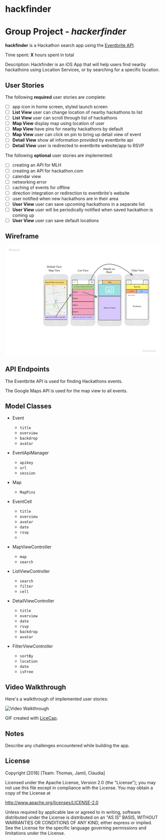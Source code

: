 # hackfinder
# Group Project - *hackerfinder*


**hackfinder** is a Hackathon search app using the [Eventbrite API](https://www.eventbrite.com/developer/v3/).

Time spent: **X** hours spent in total

Description: 
Hackfinder is an iOS App that will help users find nearby hackathons using Location Services, or by searching for a specific location.

## User Stories

The following **required** user stories are complete:
- [ ] app icon in home screen, styled launch screen
- [ ] **List View** user can change location of nearby hackathons to list
- [ ] **List View** user can scroll through list of hackathons
- [ ] **Map View** display map using location of user
- [ ] **Map View** have pins for nearby hackathons by default
- [ ] **Map View** user can click on pin to bring up detail view of event
- [ ] **Detail View** show all information provided by eventbrite api
- [ ] **Detail View** user is redirected to eventbrite website/app to RSVP

The following **optional** user stories are implemented:

- [ ] creating an API for MLH
- [ ] creating an API for hackathon.com
- [ ] calendar view
- [ ] networking error
- [ ] caching of events for offline
- [ ] direction integration or redirection to eventbrite's website
- [ ] user notified when new hackathons are in their area
- [ ] **User View** user can save upcoming hackathons in a separate list
- [ ] **User View** user will be periodically notified when saved hackathon is coming up
- [ ] **User View** user can save default locations

## Wireframe

<img src='https://raw.githubusercontent.com/hackfinder00/hackfinder/master/wireframe.png'>

## API Endpoints

The Eventbrite API is used for finding Hackathons events.

The Google Maps API is used for the map view to all events.

## Model Classes
- Event
  - `title`
  - `overview`
  - `backdrop`
  - `avatar`
- EventApiManager
  - `apikey`
  - `url`
  - `session`

- Map
  - `MapPins`

- EventCell
  - `title`
  - `overview`
  - `avatar`
  - `date`
  - `rsvp`
  - 

- MapViewController
  - `map`
  - `search`

- ListViewController
  - `search`
  - `filter`
  - `cell`

- DetailViewController
  - `title`
  - `overview`
  - `date`
  - `rsvp`
  - `backdrop`
  - `avatar`

- FilterViewController
  - `sortBy`
  - `location`
  - `date`
  - `isFree`

## Video Walkthrough

Here's a walkthrough of implemented user stories:

<img src='http://i.imgur.com/link/to/your/gif/file.gif' title='Video Walkthrough' width='' alt='Video Walkthrough' />

GIF created with [LiceCap](http://www.cockos.com/licecap/).

## Notes

Describe any challenges encountered while building the app.

## License

Copyright [2018] [Team: Thomas, Jamil, Claudia]

Licensed under the Apache License, Version 2.0 (the "License");
you may not use this file except in compliance with the License.
You may obtain a copy of the License at

http://www.apache.org/licenses/LICENSE-2.0

Unless required by applicable law or agreed to in writing, software
distributed under the License is distributed on an "AS IS" BASIS,
WITHOUT WARRANTIES OR CONDITIONS OF ANY KIND, either express or implied.
See the License for the specific language governing permissions and
limitations under the License.

